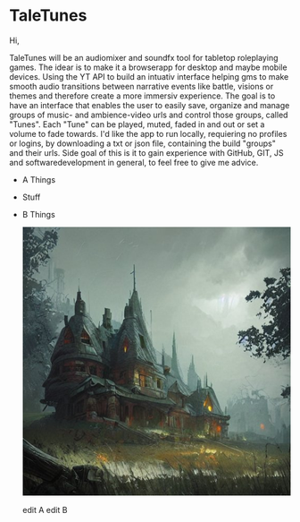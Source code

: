 # TaleTunes

Hi,

TaleTunes will be an audiomixer and soundfx tool for tabletop roleplaying games. The idear is to make it a browserapp for desktop and maybe mobile devices. Using the YT API [](https://developers.google.com/youtube/iframe_api_reference) to build an intuativ interface helping gms to make smooth audio transitions between narrative events like battle, visions or themes and therefore create a more immersiv experience. The goal is to have an interface that enables the user to easily save, organize and manage groups of music- and ambience-video urls and control those groups, called "Tunes". Each "Tune" can be played, muted, faded in and out or set a volume to fade towards. I'd like the app to run locally, requiering no profiles or logins, by downloading a txt or json file, containing the build "groups" and their urls. Side goal of this is it to gain experience with GitHub, GIT, JS and softwaredevelopment in general, to feel free to give me advice.

- A Things
- Stuff
- B Things

 	![alt text](inn.jpeg)
  
  edit A
  edit B
